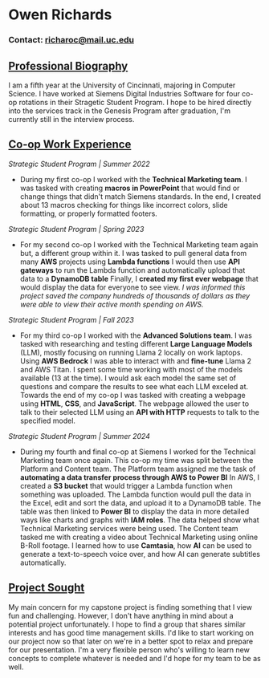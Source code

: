 # **Owen Richards**
### Contact: richaroc@mail.uc.edu

## <ins>Professional Biography</ins>

I am a fifth year at the University of Cincinnati, majoring in Computer Science. I have worked at Siemens Digital Industries Software for four co-op rotations in their
Stragetic Student Program. I hope to be hired directly into the services track in the Genesis Program after graduation, I'm currently still in the interview process.

## <ins>Co-op Work Experience</ins> 

*Strategic Student Program | Summer 2022*
- During my first co-op I worked with the **Technical Marketing team**. I was tasked with creating **macros in PowerPoint** that would find or change things that didn't 
match Siemens standards. In the end, I created about 13 macros checking for things like incorrect colors, slide formatting, or properly formatted footers.

*Strategic Student Program | Spring 2023*
- For my second co-op I worked with the Technical Marketing team again but, a different group within it. I was tasked to pull general data from many **AWS** projects 
using **Lambda functions** I would then use **API gateways** to run the Lambda function and automatically upload that data to a **DynamoDB table** Finally, I **created my first ever 
webpage** that would display the data for everyone to see view. *I was informed this project saved the company hundreds of thousands of dollars as they were able to 
view their active month spending on AWS.*

*Strategic Student Program | Fall 2023*
- For my third co-op I worked with the **Advanced Solutions team**. I was tasked with researching and testing different **Large Language Models** (LLM), mostly focusing on 
running Llama 2 locally on work laptops. Using **AWS Bedrock** I was able to interact with and **fine-tune** Llama 2 and AWS Titan. I spent some time working with most of 
the models available (13 at the time). I would ask each model the same set of questions and compare the results to see what each LLM exceled at. Towards the end of 
my co-op I was tasked with creating a webpage using **HTML**, **CSS**, and **JavaScript**. The webpage allowed the user to talk to their selected LLM using an **API with 
HTTP** requests to talk to the specified model.

*Strategic Student Program | Summer 2024*
- During my fourth and final co-op at Siemens I worked for the Technical Marketing team once again. This co-op my time was split between the Platform and Content team. 
The Platform team assigned me the task of **automating a data transfer process through AWS to Power BI** In AWS, I created a **S3 bucket** that would trigger a Lambda function 
when something was uploaded. The Lambda function would pull the data in the Excel, edit and sort the data, and upload it to a DynamoDB table. The table was then linked 
to **Power BI** to display the data in more detailed ways like charts and graphs with **IAM roles**. The data helped show what Technical Marketing services were being used. 
The Content team tasked me with creating a video about Technical Marketing using online B-Roll footage. I learned how to use **Camtasia**, how **AI** can be used to generate 
a text-to-speech voice over, and how AI can generate subtitles automatically.

## <ins>Project Sought</ins>

My main concern for my capstone project is finding something that I view fun and challenging. However, I don't have anything in mind about a potential project 
unfortunately. I hope to find a group that shares similar interests and has good time management skills. I'd like to start working on our project now so that later on 
we're in a better spot to relax and prepare for our presentation. I'm a very flexible person who's willing to learn new concepts to complete whatever is needed and 
I'd hope for my team to be as well.
